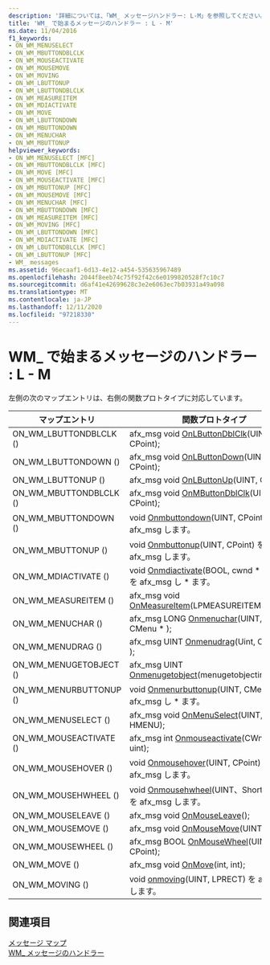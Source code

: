 ```yaml
---
description: '詳細については、「WM_ メッセージハンドラー: L-M」を参照してください。'
title: 'WM_ で始まるメッセージのハンドラー : L - M'
ms.date: 11/04/2016
f1_keywords:
- ON_WM_MENUSELECT
- ON_WM_MBUTTONDBLCLK
- ON_WM_MOUSEACTIVATE
- ON_WM_MOUSEMOVE
- ON_WM_MOVING
- ON_WM_LBUTTONUP
- ON_WM_LBUTTONDBLCLK
- ON_WM_MEASUREITEM
- ON_WM_MDIACTIVATE
- ON_WM_MOVE
- ON_WM_LBUTTONDOWN
- ON_WM_MBUTTONDOWN
- ON_WM_MENUCHAR
- ON_WM_MBUTTONUP
helpviewer_keywords:
- ON_WM_MENUSELECT [MFC]
- ON_WM_MBUTTONDBLCLK [MFC]
- ON_WM_MOVE [MFC]
- ON_WM_MOUSEACTIVATE [MFC]
- ON_WM_MBUTTONUP [MFC]
- ON_WM_MOUSEMOVE [MFC]
- ON_WM_MENUCHAR [MFC]
- ON_WM_MBUTTONDOWN [MFC]
- ON_WM_MEASUREITEM [MFC]
- ON_WM_MOVING [MFC]
- ON_WM_LBUTTONDOWN [MFC]
- ON_WM_MDIACTIVATE [MFC]
- ON_WM_LBUTTONDBLCLK [MFC]
- ON_WM_LBUTTONUP [MFC]
- WM_ messages
ms.assetid: 96ecaaf1-6d13-4e12-a454-535635967489
ms.openlocfilehash: 2044f8eeb74c75f92f42c6e0199820528f7c10c7
ms.sourcegitcommit: d6af41e42699628c3e2e6063ec7b03931a49a098
ms.translationtype: MT
ms.contentlocale: ja-JP
ms.lasthandoff: 12/11/2020
ms.locfileid: "97218330"
---
```

# <a name="wm_-message-handlers-l---m"></a>WM_ で始まるメッセージのハンドラー : L - M

左側の次のマップエントリは、右側の関数プロトタイプに対応しています。

|マップエントリ|関数プロトタイプ|
|---------------|------------------------|
|ON_WM_LBUTTONDBLCLK ()|afx_msg void [OnLButtonDblClk](../../mfc/reference/cwnd-class.md#onlbuttondblclk)(UINT, CPoint);|
|ON_WM_LBUTTONDOWN ()|afx_msg void [OnLButtonDown](../../mfc/reference/cwnd-class.md#onlbuttondown)(UINT, CPoint);|
|ON_WM_LBUTTONUP ()|afx_msg void [OnLButtonUp](../../mfc/reference/cwnd-class.md#onlbuttonup)(UINT, CPoint);|
|ON_WM_MBUTTONDBLCLK ()|afx_msg void [OnMButtonDblClk](../../mfc/reference/cwnd-class.md#onmbuttondblclk)(UINT, CPoint);|
|ON_WM_MBUTTONDOWN ()|void [Onmbuttondown](../../mfc/reference/cwnd-class.md#onmbuttondown)(UINT, CPoint) を afx_msg します。|
|ON_WM_MBUTTONUP ()|void [Onmbuttonup](../../mfc/reference/cwnd-class.md#onmbuttonup)(UINT, CPoint) を afx_msg します。|
|ON_WM_MDIACTIVATE ()|void [Onmdiactivate](../../mfc/reference/cwnd-class.md#onmdiactivate)(BOOL, cwnd \* , cwnd) を afx_msg し \* ます。|
|ON_WM_MEASUREITEM ()|afx_msg void [OnMeasureItem](../../mfc/reference/cwnd-class.md#onmeasureitem)(LPMEASUREITEMSTRUCT);|
|ON_WM_MENUCHAR ()|afx_msg LONG [Onmenuchar](../../mfc/reference/cwnd-class.md#onmenuchar)(UINT, Uint, CMenu \* );|
|ON_WM_MENUDRAG ()|afx_msg UINT [Onmenudrag](../../mfc/reference/cwnd-class.md#onmenudrag)(Uint, CMenu \* );|
|ON_WM_MENUGETOBJECT ()|afx_msg UINT [Onmenugetobject](../../mfc/reference/cwnd-class.md#onmenugetobject)(menugetobjectinfo \* );|
|ON_WM_MENURBUTTONUP ()|void [Onmenurbuttonup](../../mfc/reference/cwnd-class.md#onmenurbuttonup)(UINT, CMenu); を afx_msg し \* ます。|
|ON_WM_MENUSELECT ()|afx_msg void [OnMenuSelect](../../mfc/reference/cwnd-class.md#onmenuselect)(UINT, UINT, HMENU);|
|ON_WM_MOUSEACTIVATE ()|afx_msg int [Onmouseactivate](../../mfc/reference/cwnd-class.md#onmouseactivate)(CWnd \* , uint, uint);|
|ON_WM_MOUSEHOVER ()|void [Onmousehover](../../mfc/reference/cwnd-class.md#onmousehover)(UINT, CPoint) を afx_msg します。|
|ON_WM_MOUSEHWHEEL ()|void [Onmousehwheel](../../mfc/reference/cwnd-class.md#onmousehwheel)(UINT、Short、CPoint) を afx_msg します。|
|ON_WM_MOUSELEAVE ()|afx_msg void [OnMouseLeave](../../mfc/reference/cwnd-class.md#onmouseleave)();|
|ON_WM_MOUSEMOVE ()|afx_msg void [OnMouseMove](../../mfc/reference/cwnd-class.md#onmousemove)(UINT, CPoint);|
|ON_WM_MOUSEWHEEL ()|afx_msg BOOL [OnMouseWheel](../../mfc/reference/cwnd-class.md#onmousewheel)(UINT, Short, CPoint);|
|ON_WM_MOVE ()|afx_msg void [OnMove](../../mfc/reference/cwnd-class.md#onmove)(int, int);|
|ON_WM_MOVING ()|void [onmoving](../../mfc/reference/cwnd-class.md#onmoving)(UINT, LPRECT) を afx_msg します。|

## <a name="see-also"></a>関連項目

[メッセージ マップ](../../mfc/reference/message-maps-mfc.md)<br/>
[WM_ メッセージのハンドラー](../../mfc/reference/handlers-for-wm-messages.md)
